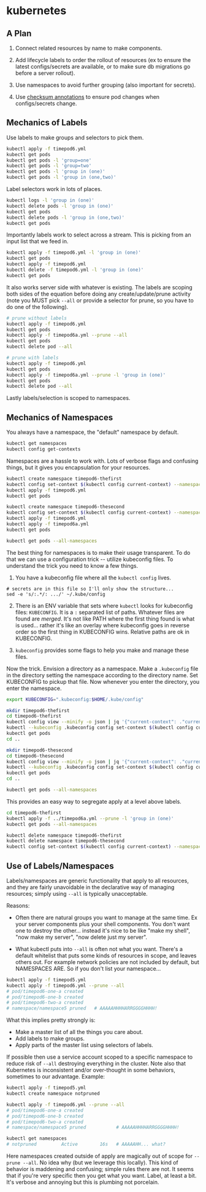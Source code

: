 # kubernetes

## A Plan

1) Connect related resources by name to make components.

2) Add lifecycle labels to order the rollout of resources (ex to ensure the latest configs/secrets are available, or to make sure db migrations go before a server rollout).

3) Use namespaces to avoid further grouping (also important for secrets).

4) Use [checksum annotations](https://github.com/helm/helm/blob/master/docs/charts_tips_and_tricks.md#automatically-roll-deployments-when-configmaps-or-secrets-change) to ensure pod changes when configs/secrets change.

## Mechanics of Labels

Use labels to make groups and selectors to pick them.

```bash
kubectl apply -f timepod6.yml
kubectl get pods
kubectl get pods -l 'group=one'
kubectl get pods -l 'group=two'
kubectl get pods -l 'group in (one)'
kubectl get pods -l 'group in (one,two)'
```

Label selectors work in lots of places.

```bash
kubectl logs -l 'group in (one)'
kubectl delete pods -l 'group in (one)'
kubectl get pods
kubectl delete pods -l 'group in (one,two)'
kubectl get pods
```

Importantly labels work to select across a stream.  This is picking from an input list that we feed in.

```bash
kubectl apply -f timepod6.yml -l 'group in (one)'
kubectl get pods
kubectl apply -f timepod6.yml
kubectl delete -f timepod6.yml -l 'group in (one)'
kubectl get pods
```

It also works server side with whatever is existing.  The labels are scoping both sides of the equation before doing any create/update/prune activity (note you MUST pick `--all` or provide a selector for prune, so you have to do one of the following).

```bash
# prune without labels
kubectl apply -f timepod6.yml
kubectl get pods
kubectl apply -f timepod6a.yml --prune --all
kubectl get pods
kubectl delete pod --all

# prune with labels
kubectl apply -f timepod6.yml
kubectl get pods
kubectl apply -f timepod6a.yml --prune -l 'group in (one)'
kubectl get pods
kubectl delete pod --all
```

Lastly labels/selection is scoped to namespaces.

## Mechanics of Namespaces

You always have a namespace, the "default" namespace by default.

```bash
kubectl get namespaces
kubectl config get-contexts
```

Namespaces are a hassle to work with.  Lots of verbose flags and confusing things, but it gives you encapsulation for your resources.

```bash
kubectl create namespace timepod6-thefirst
kubectl config set-context $(kubectl config current-context) --namespace=timepod6-thefirst
kubectl apply -f timepod6.yml
kubectl get pods

kubectl create namespace timepod6-thesecond
kubectl config set-context $(kubectl config current-context) --namespace=timepod6-thesecond
kubectl apply -f timepod6.yml
kubectl apply -f timepod6a.yml
kubectl get pods

kubectl get pods --all-namespaces
```

The best thing for namespaces is to make their usage transparent.  To do that we can use a configuration trick -- utilize kubeconfig files.  To understand the trick you need to know a few things.

1) You have a kubeconfig file where all the `kubectl config` lives.

```
# secrets are in this file so I'll only show the structure...
sed -e 's/:.*/: .../' ~/.kube/config
```

2) There is an ENV variable that sets where `kubectl` looks for kubeconfig files: `KUBECONFIG`.  It is a `:` separated list of paths.  Whatever files are found are *merged*.  It's not like PATH where the first thing found is what is used... rather it's like an overlay where kubeconfig goes in reverse order so the first thing in KUBECONFIG wins.  Relative paths are ok in KUBECONFIG.

3) `kubeconfig` provides some flags to help you make and manage these files.

Now the trick.  Envision a directory as a namespace.  Make a `.kubeconfig` file in the directory setting the namespace according to the directory name.  Set KUBECONFIG to pickup that file.  Now whenever you enter the directory, you enter the namespace.

```bash
export KUBECONFIG=".kubeconfig:$HOME/.kube/config"

mkdir timepod6-thefirst
cd timepod6-thefirst
kubectl config view --minify -o json | jq '{"current-context": ."current-context", contexts: .contexts}' > .kubeconfig
kubectl --kubeconfig .kubeconfig config set-context $(kubectl config current-context) --namespace="$(basename "$PWD")"
kubectl get pods
cd ..

mkdir timepod6-thesecond
cd timepod6-thesecond
kubectl config view --minify -o json | jq '{"current-context": ."current-context", contexts: .contexts}' > .kubeconfig
kubectl --kubeconfig .kubeconfig config set-context $(kubectl config current-context) --namespace="$(basename "$PWD")"
kubectl get pods
cd ..

kubectl get pods --all-namespaces
```

This provides an easy way to segregate apply at a level above labels.

```bash
cd timepod6-thefirst
kubectl apply -f ../timepod6a.yml --prune -l 'group in (one)'
kubectl get pods --all-namespaces

kubectl delete namespace timepod6-thefirst
kubectl delete namespace timepod6-thesecond
kubectl config set-context $(kubectl config current-context) --namespace=default
```

## Use of Labels/Namespaces

Labels/namespaces are generic functionality that apply to all resources, and they are fairly unavoidable in the declarative way of managing resources; simply using `--all` is typically unacceptable.

Reasons:

* Often there are natural groups you want to manage at the same time.  Ex your server components plus your shell components.  You don't want one to destroy the other... instead it's nice to be like "make my shell", "now make my server", "now delete just my server".

* What kubectl puts into `--all` is often not what you want.  There's a default whitelist that puts some kinds of resources in scope, and leaves others out.  For example network policies are not included by default, but NAMESPACES ARE.  So if you don't list your namespace...

```bash
kubectl apply -f timepod5.yml
kubectl apply -f timepod6.yml --prune --all
# pod/timepod6-one-a created
# pod/timepod6-one-b created
# pod/timepod6-two-a created
# namespace/namespace5 pruned   # AAAAAHHHHARRGGGGHHHH!
```

What this implies pretty strongly is:

* Make a master list of all the things you care about.
* Add labels to make groups.
* Apply parts of the master list using selectors of labels.

If possible then use a service account scoped to a specific namespace to reduce risk of `--all` destroying everything in the cluster.  Note also that Kubernetes is inconsistent and/or over-thought in some behaviors, sometimes to our advantage.  Example:

```bash
kubectl apply -f timepod5.yml
kubectl create namespace notpruned

kubectl apply -f timepod6.yml --prune --all
# pod/timepod6-one-a created
# pod/timepod6-one-b created
# pod/timepod6-two-a created
# namespace/namespace5 pruned           # AAAAAHHHHARRGGGGHHHH!

kubectl get namespaces
# notpruned         Active        16s   # AAAAAHH... what?
```

Here namespaces created outside of apply are magically out of scope for `--prune --all`.  No idea why (but we leverage this locally).  This kind of behavior is maddening and confusing;  simple rules there are not. It seems that if you're very specific then you get what you want.  Label, at least a bit.  It's verbose and annoying but this is plumbing not porcelain.

